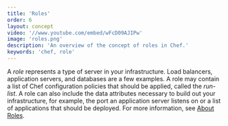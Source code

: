 ```yaml
---
title: 'Roles'
order: 6
layout: concept
video: '//www.youtube.com/embed/wFcD09AJIPw'
image: 'roles.png'
description: 'An overview of the concept of roles in Chef.'
keywords: 'chef, role'
---
```


A _role_ represents a type of server in your infrastructure. Load balancers, application servers, and databases are a few examples. A role may contain a list of Chef configuration policies that should be applied, called the _run-list_. A role can also include the data attributes necessary to build out your infrastructure, for example, the port an application server listens on or a list of applications that should be deployed. For more information, see [About Roles](http://docs.opscode.com/essentials_roles.html).